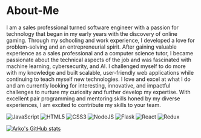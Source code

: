# About-Me

I am a sales professional turned software engineer with a passion for technology that began in my early years with the discovery of online gaming. Through my schooling and work experience, I developed a love for problem-solving and an entrepreneurial spirit. After gaining valuable experience as a sales professional and a computer science tutor, I became passionate about the technical aspects of the job and was fascinated with machine learning, cybersecurity, and AI. I challenged myself to do more with my knowledge and built scalable, user-friendly web applications while continuing to teach myself new technologies. I love and excel at what I do and am currently looking for interesting, innovative, and impactful challenges to nurture my curiosity and further develop my expertise. With excellent pair programming and mentoring skills honed by my diverse experiences, I am excited to contribute my skills to your team.

![JavaScript](https://img.shields.io/badge/javascript-%23323330.svg?style=for-the-badge&logo=javascript&logoColor=%23F7DF1E) ![HTML5](https://img.shields.io/badge/html5-%23E34F26.svg?style=for-the-badge&logo=html5&logoColor=white) ![CSS3](https://img.shields.io/badge/css3-%231572B6.svg?style=for-the-badge&logo=css3&logoColor=white) ![NodeJS](https://img.shields.io/badge/node.js-6DA55F?style=for-the-badge&logo=node.js&logoColor=white) ![Flask](https://img.shields.io/badge/Flask-%23404d59.svg?style=for-the-badge&logo=flask&logoColor=%2361DAFB) ![React](https://img.shields.io/badge/react-%2320232a.svg?style=for-the-badge&logo=react&logoColor=%2361DAFB) ![Redux](https://img.shields.io/badge/redux-%23593d88.svg?style=for-the-badge&logo=redux&logoColor=white)

[![Arko's GitHub stats](https://github-readme-stats.vercel.app/api?username=SA-Ark&count_private=true&show_icons=true&theme=onedark)](https://github.com/SA-Ark/github-readme-stats)
